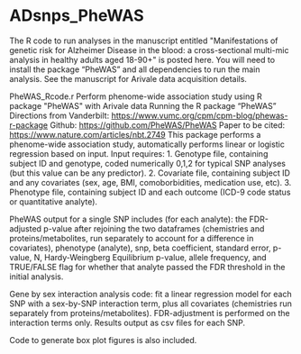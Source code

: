 # ADsnps_PheWAS

The R code to run analyses in the manuscript entitled "Manifestations of genetic risk for Alzheimer Disease in the blood: a cross-sectional multi-mic analysis in healthy adults aged 18-90+" is posted here. You will need to install the package “PheWAS” and all dependencies to run the main analysis. See the manuscript for Arivale data acquisition details.

PheWAS_Rcode.r
Perform phenome-wide association study using R package "PheWAS" with Arivale data Running the R package “PheWAS”
Directions from Vanderbilt: https://www.vumc.org/cpm/cpm-blog/phewas-r-package
Github: https://github.com/PheWAS/PheWAS
Paper to be cited: https://www.nature.com/articles/nbt.2749
This package performs a phenome-wide association study, automatically performs linear or logistic regression based on input.
Input requires:
	1.	Genotype file, containing subject ID and genotype, coded numerically 0,1,2 for typical SNP analyses (but this value can be any predictor).
	2.	Covariate file, containing subject ID and any covariates (sex, age, BMI, comoborbidities, medication use, etc).
	3.	Phenotype file, containing subject ID and each outcome (ICD-9 code status or quantitative analyte).

PheWAS output for a single SNP includes (for each analyte): the FDR-adjusted p-value after rejoining the two dataframes (chemistries and proteins/metabolites, run separately to account for a difference in covariates), phenotype (analyte), snp, beta coefficient, standard error, p-value, N, Hardy-Weingberg Equilibrium p-value, allele frequency, and TRUE/FALSE flag for whether that analyte passed the FDR threshold in the initial analysis.

Gene by sex interaction analysis code: fit a linear regression model for each SNP with a sex-by-SNP interaction term, plus all covariates (chemistries run separately from proteins/metabolites). FDR-adjustment is performed on the interaction terms only. Results output as csv files for each SNP.

Code to generate box plot figures is also included.

